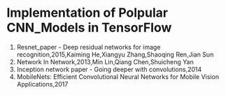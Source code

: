 # Implementation of Polpular CNN_Models in TensorFlow

1. Resnet_paper - Deep residual networks for image recognition,2015,Kaiming He,Xiangyu Zhang,Shaoqing Ren,Jian Sun
2. Network In Network,2013,Min Lin,Qiang Chen,Shuicheng Yan
3. Inception network paper - Going deeper with convolutions,2014
4. MobileNets: Efficient Convolutional Neural Networks for Mobile Vision Applications,2017
